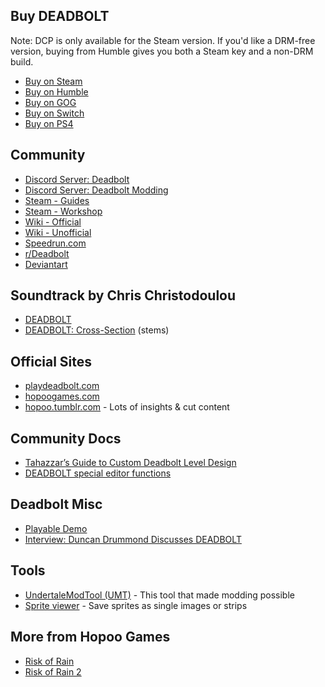 ## Buy DEADBOLT

Note: DCP is only available for the Steam version. If you'd like a DRM-free version, buying from Humble gives you both a Steam key and a non-DRM build.

- [Buy on Steam](https://store.steampowered.com/app/394970/DEADBOLT/)
- [Buy on Humble](https://www.humblebundle.com/store/deadbolt)
- [Buy on GOG](https://www.gog.com/game/deadbolt)
- [Buy on Switch](https://www.nintendo.com/games/detail/deadbolt-switch/)
- [Buy on PS4](https://www.playstation.com/en-us/games/deadbolt-ps4/)

## Community

- [Discord Server: Deadbolt](https://discord.gg/nw3Ad2c)
- [Discord Server: Deadbolt Modding](https://discord.gg/8dqM6xDmrC)
- [Steam - Guides](https://steamcommunity.com/app/394970/guides/)
- [Steam - Workshop](https://steamcommunity.com/app/394970/workshop/)
- [Wiki - Official](https://deadbolt.gamepedia.com/)
- [Wiki - Unofficial](https://game-of-deadbolt.fandom.com/wiki/Game_of_Deadbolt_Wiki)
- [Speedrun.com](https://www.speedrun.com/deadbolt)
- [r/Deadbolt](https://www.reddit.com/r/Deadbolt/)
- [Deviantart](https://www.deviantart.com/tag/deadbolt)

## Soundtrack by Chris Christodoulou

- [DEADBOLT](https://chrischristodoulou.bandcamp.com/album/deadbolt)
- [DEADBOLT: Cross​-​Section](https://chrischristodoulou.bandcamp.com/album/deadbolt-cross-section) (stems)

## Official Sites

- [playdeadbolt.com](http://playdeadbolt.com/)
- [hopoogames.com](http://hopoogames.com/)
- [hopoo.tumblr.com](https://hopoo.tumblr.com/) - Lots of insights & cut content

## Community Docs

- [Tahazzar’s Guide to Custom Deadbolt Level Design](https://drive.google.com/file/d/1-PomUeO07XwrbBwAtgbUBMX097Zg55Fx/view)
- [DEADBOLT special editor functions](https://docs.google.com/document/d/1I2KbJLQxghKW9Ubo69VNl2Qyh7_YiXYGOhqy7ZWtUkI/edit)

## Deadbolt Misc

- [Playable Demo](https://www.indiedb.com/games/deadbolt/downloads/deadbolt-demo)
- [Interview: Duncan Drummond Discusses DEADBOLT](https://techraptor.net/gaming/interview/duncan-drummond-discusses-deadbolt)

## Tools

- [UndertaleModTool (UMT)](https://github.com/krzys-h/UndertaleModTool) - This tool that made modding possible
- [Sprite viewer](https://yal.cc/r/17/yytextureview/) - Save sprites as single images or strips

## More from Hopoo Games

- [Risk of Rain](https://store.steampowered.com/app/248820/Risk_of_Rain/)
- [Risk of Rain 2](https://store.steampowered.com/app/632360/Risk_of_Rain_2/)
